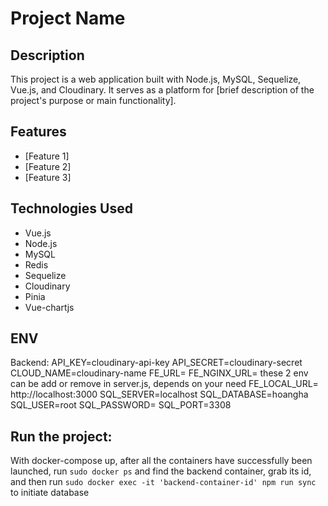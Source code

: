 # Project Name

## Description

This project is a web application built with Node.js, MySQL, Sequelize, Vue.js, and Cloudinary. It serves as a platform for [brief description of the project's purpose or main functionality].

## Features

- [Feature 1]
- [Feature 2]
- [Feature 3]

## Technologies Used

- Vue.js
- Node.js
- MySQL
- Redis
- Sequelize
- Cloudinary
- Pinia
- Vue-chartjs

## ENV
Backend:
API_KEY=cloudinary-api-key
API_SECRET=cloudinary-secret
CLOUD_NAME=cloudinary-name
FE_URL=
FE_NGINX_URL=
these 2 env can be add or remove in server.js, depends on your need
FE_LOCAL_URL= http://localhost:3000
SQL_SERVER=localhost
SQL_DATABASE=hoangha
SQL_USER=root
SQL_PASSWORD=
SQL_PORT=3308

## Run the project:
With docker-compose up, after all the containers have successfully been launched, run `sudo docker ps` and find the backend container, grab its id, and then run `sudo docker exec -it 'backend-container-id' npm run sync` to initiate database
